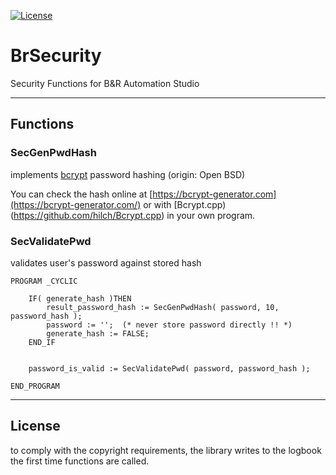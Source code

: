 [![License](https://img.shields.io/badge/License-BSD%204--Clause-blue.svg)](https://opensource.org/licenses/BSD-4-Clause) 

# BrSecurity
Security Functions for B&amp;R Automation Studio

---
## Functions

### SecGenPwdHash
implements [bcrypt](https://en.wikipedia.org/wiki/Bcrypt) password hashing (origin: Open BSD) 

You can check the hash online at [https://bcrypt-generator.com](https://bcrypt-generator.com/) or with [Bcrypt.cpp)(https://github.com/hilch/Bcrypt.cpp) in your own program.

### SecValidatePwd
validates user's password against stored hash
```
PROGRAM _CYCLIC

	IF( generate_hash )THEN	
		result_password_hash := SecGenPwdHash( password, 10, password_hash );
		password := '';  (* never store password directly !! *)
		generate_hash := FALSE;
	END_IF


	password_is_valid := SecValidatePwd( password, password_hash );
  
END_PROGRAM
```



---

## License
to comply with the copyright requirements, the library writes to the logbook the first time functions are called.


